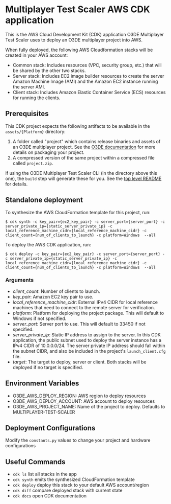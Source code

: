 
# Multiplayer Test Scaler AWS CDK application

This is the AWS Cloud Development Kit (CDK) application O3DE Multiplayer Test Scaler uses to deploy an O3DE multiplayer project into AWS.

When fully deployed, the following AWS Cloudformation stacks will be created in your AWS account:
- Common stack: Includes resources (VPC, security group, etc.) that will be shared by the other two stacks.
- Server stack: Includes EC2 image builder resources to create the server Amazon Machine Image (AMI) and the Amazon EC2 instance running the server AMI.
- Client stack: Includes Amazon Elastic Container Service (ECS) resources for running the clients.

## Prerequisites

This CDK project expects the following artifacts to be available in the `assets/{Platform}` directory:
1. A folder called "project" which contains release binaries and assets of an O3DE multiplayer project. See the [O3DE documentation](https://www.o3de.org/docs/user-guide/packaging/windows-release-builds/) for more details on packaging your project.
1. A compressed version of the same project within a compressed file called `project.zip`.

If using the O3DE Multiplayer Test Scaler CLI (in the directory above this one), the `build` step will generate these for you. See the [top level README](../README.md) for details.


## Standalone deployment

To synthesize the AWS CloudFormation template for this project, run:

```
$ cdk synth -c key_pair={ec2_key_pair} -c server_port={server_port} -c server_private_ip={static_server_private_ip} -c local_reference_machine_cidr={local_reference_machine_cidr} -c client_count={num_of_clients_to_launch} -c platform=Windows  --all
```

To deploy the AWS CDK application, run:
```
$ cdk deploy -c key_pair={ec2_key_pair} -c server_port={server_port} -c server_private_ip={static_server_private_ip} -c local_reference_machine_cidr={local_reference_machine_cidr} -c client_count={num_of_clients_to_launch} -c platform=Windows  --all
```

### Arguments
- _client_count_: Number of clients to launch.
- _key_pair_: Amazon EC2 key pair to use.
- _local_reference_machine_cidr_: External IPv4 CIDR for local reference machines that need to connect to the remote server for verification.
- _platform_: Platform for deploying the project package. This will default to Windows if not specified.
- _server_port_: Server port to use. This will default to 33450 if not specified.
- _server_private_ip_: Static IP address to assign to the server. In this CDK application, the public subnet used to deploy the server instance has a IPv4 CIDR of 10.0.0.0/24. The server private IP address should fall within the subnet CIDR, and also be included in the project's `launch_client.cfg` file.
- _target_: The target to deploy, server or client. Both stacks will be deployed if no target is specified.

## Environment Variables
- O3DE_AWS_DEPLOY_REGION: AWS region to deploy resources
- O3DE_AWS_DEPLOY_ACCOUNT: AWS account to deploy resources
- O3DE_AWS_PROJECT_NAME: Name of the project to deploy. Defaults to MULTIPLAYER-TEST-SCALER

## Deployment Configurations
Modify the `constants.py` values to change your project and hardware configurations

## Useful Commands

 * `cdk ls`          list all stacks in the app
 * `cdk synth`       emits the synthesized CloudFormation template
 * `cdk deploy`      deploy this stack to your default AWS account/region
 * `cdk diff`        compare deployed stack with current state
 * `cdk docs`        open CDK documentation

